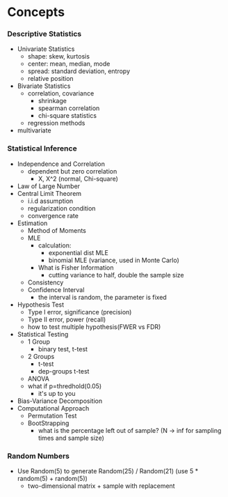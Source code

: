 # Concepts

### Descriptive Statistics

* Univariate Statistics
  * shape: skew, kurtosis
  * center: mean, median, mode
  * spread: standard deviation, entropy
  * relative position
* Bivariate Statistics
  * correlation, covariance
    * shrinkage
    * spearman correlation
    * chi-square statistics
  * regression methods
* multivariate

### Statistical Inference

* Independence and Correlation
  * dependent but zero correlation
    * X, X^2 \(normal, Chi-square\)
* Law of Large Number
* Central Limit Theorem
  * i.i.d assumption
  * regularization condition
  * convergence rate
* Estimation
  * Method of Moments
  * MLE
    * calculation: 
      * exponential dist MLE
      * binomial MLE \(variance, used in Monte Carlo\)
    * What is Fisher Information
      * cutting variance to half, double the sample size
  * Consistency
  * Confidence Interval
    * the interval is random, the parameter is fixed
* Hypothesis Test
  * Type I error, significance \(precision\)
  * Type II error, power \(recall\)
  * how to test multiple hypothesis\(FWER vs FDR\)
* Statistical Testing
  * 1 Group
    * binary test, t-test
  * 2 Groups
    * t-test
    * dep-groups t-test
  * ANOVA
  * what if p=thredhold\(0.05\)
    * it's up to you
* Bias-Variance Decomposition
* Computational Approach
  * Permutation Test
  * BootStrapping
    * what is the percentage left out of sample? \(N -&gt; inf for sampling times and sample size\)

### Random Numbers

* Use Random\(5\) to generate Random\(25\) / Random\(21\) \(use 5 \* random\(5\) + random\(5\)\)
  * two-dimensional matrix + sample with replacement



